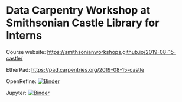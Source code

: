 # Data Carpentry Workshop at Smithsonian Castle Library for Interns

Course website: https://smithsonianworkshops.github.io/2019-08-15-castle/

EtherPad: https://pad.carpentries.org/2019-08-15-castle

OpenRefine: [![Binder](https://mybinder.org/badge_logo.svg)](https://mybinder.org/v2/gh/SmithsonianWorkshops/2019-08-15-castle/binder-openrefine?urlpath=openrefine)

Jupyter: [![Binder](https://mybinder.org/badge_logo.svg)](https://mybinder.org/v2/gh/SmithsonianWorkshops/2019-08-15-castle/binder-python)
